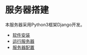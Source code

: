 # 服务器搭建

本服务器采用Python3框架Django开发。

* [软件安装](installation.html)
* [运行服务器](run-server.html)
* [服务器配置](server-config.html)